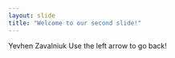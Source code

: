 ```yaml
---
layout: slide
title: "Welcome to our second slide!"
---
```

Yevhen Zavalniuk
Use the left arrow to go back!

